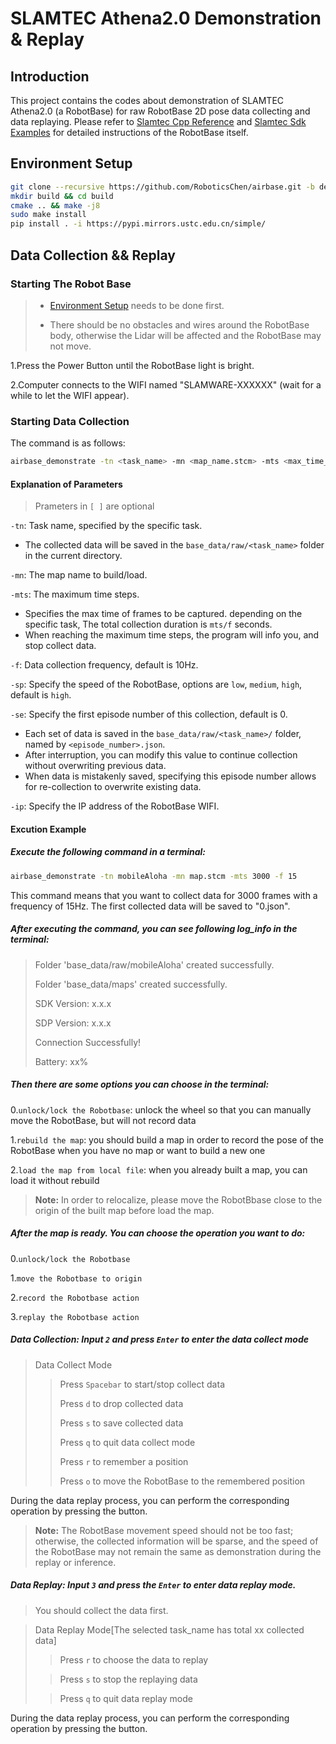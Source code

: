 # SLAMTEC Athena2.0 Demonstration & Replay

## Introduction

This project contains the codes about demonstration of SLAMTEC Athena2.0 (a  RobotBase) for raw RobotBase 2D pose data collecting and data replaying. Please refer to [Slamtec Cpp Reference](https://developer.slamtec.com/docs/slamware/cpp-sdk/2.8.2_rtm/) and [Slamtec Sdk Examples](https://wiki.slamtec.com/pages/viewpage.action?pageId=13959292) for detailed instructions of the RobotBase itself.

## Environment Setup

```bash
git clone --recursive https://github.com/RoboticsChen/airbase.git -b develop_ghz airbase
mkdir build && cd build
cmake .. && make -j8
sudo make install
pip install . -i https://pypi.mirrors.ustc.edu.cn/simple/
```

## Data Collection && Replay

### Starting The Robot Base

> - [Environment Setup](#environment-setup) needs to be done first.
>
> - There should be no obstacles and wires around the RobotBase body, otherwise the Lidar will be affected and the RobotBase may not move.

1.Press the Power Button until the RobotBase light is bright.

2.Computer connects to the WIFI named "SLAMWARE-XXXXXX" (wait for a while to let the WIFI appear).

### Starting Data Collection

The command is as follows:

```bash
airbase_demonstrate -tn <task_name> -mn <map_name.stcm> -mts <max_time_steps> [-f <data_collection_frequency>] [-sp <speed_level>] [-se <starting_episode>] [-ip <ip_address>]
```

#### Explanation of Parameters

> Prameters in `[ ]` are optional

`-tn`: Task name, specified by the specific task.
-  The collected data will be saved in the `base_data/raw/<task_name>` folder in the current directory.

`-mn`: The map name to build/load. 

`-mts`: The maximum time steps.
-  Specifies the max time of frames to be captured. depending on the specific task, The total collection duration is `mts/f` seconds. 
-  When reaching the maximum time steps, the program will info you, and stop collect data.

`-f`: Data collection frequency, default is 10Hz.

`-sp`: Specify the speed of the RobotBase, options are `low`, `medium`, `high`, default is `high`.

`-se`: Specify the first episode number of this collection, default is 0.
- Each set of data is saved in the `base_data/raw/<task_name>/` folder, named by `<episode_number>.json`.
- After interruption, you can modify this value to continue collection without overwriting previous data.
- When data is mistakenly saved, specifying this episode number allows for re-collection to overwrite existing data.

`-ip`: Specify the IP address of the RobotBase WIFI.

#### Excution Example

##### Execute the following command in a terminal:
```bash
airbase_demonstrate -tn mobileAloha -mn map.stcm -mts 3000 -f 15
```
This command means that you want to collect data for 3000 frames with a frequency of 15Hz. The first collected data will be saved to "0.json".

##### After executing the command, you can see following log_info in the terminal:

> Folder 'base_data/raw/mobileAloha' created successfully.
> 
> Folder 'base_data/maps' created successfully.
> 
> SDK Version: x.x.x
> 
> SDP Version: x.x.x
> 
> Connection Successfully!
> 
> Battery: xx%

##### Then there are some options you can choose in the terminal:
   
0.`unlock/lock the Robotbase`: unlock the wheel so that you can manually move the RobotBase, but will not record data

1.`rebuild the map`: you should build a map in order to record the pose of the RobotBase when you have no map or want to build a new one

2.`load the map from local file`: when you already built a map, you can load it without rebuild

> **Note:** In order to relocalize, please move the RobotBbase close to the origin of the built map before load the map.

##### After the map is ready. You can choose the operation you want to do:
0.`unlock/lock the Robotbase` 

1.`move the Robotbase to origin`

2.`record the Robotbase action`

3.`replay the Robotbase action`

##### Data Collection: Input `2` and press `Enter` to enter the data collect mode
> Data Collect Mode
> 
> > Press `Spacebar` to start/stop collect data
> > 
> > Press `d` to drop collected data
> > 
> > Press `s` to save collected data
> > 
> > Press `q` to quit data collect mode
> > 
> > Press `r` to remember a position
> > 
> > Press `o` to move the RobotBase to the remembered position

During the data replay process, you can perform the corresponding operation by pressing the button.

> **Note:** The RobotBase movement speed should not be too fast; otherwise, the collected information will be sparse, and the speed of the RobotBase may not remain the same as demonstration during the replay or inference.

##### Data Replay: Input `3` and press the `Enter` to enter data replay mode.

> You should collect the data first.

> Data Replay Mode[The selected task_name has total xx collected data]
> > Press `r` to choose the data to replay
> 
> > Press `s` to stop the replaying data 
> 
> > Press `q` to quit data replay mode

During the data replay process, you can perform the corresponding operation by pressing the button.
